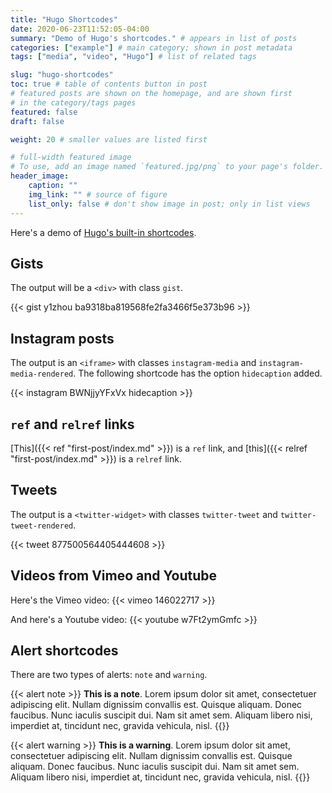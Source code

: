 ```yaml
---
title: "Hugo Shortcodes"
date: 2020-06-23T11:52:05-04:00
summary: "Demo of Hugo's shortcodes." # appears in list of posts
categories: ["example"] # main category; shown in post metadata
tags: ["media", "video", "Hugo"] # list of related tags

slug: "hugo-shortcodes"
toc: true # table of contents button in post
# featured posts are shown on the homepage, and are shown first
# in the category/tags pages
featured: false
draft: false

weight: 20 # smaller values are listed first

# full-width featured image
# To use, add an image named `featured.jpg/png` to your page's folder.
header_image:
    caption: ""
    img_link: "" # source of figure
    list_only: false # don't show image in post; only in list views
---
```


Here's a demo of [Hugo's built-in shortcodes](https://gohugo.io/content-management/shortcodes/#use-hugos-built-in-shortcodes).

## Gists

The output will be a `<div>` with class `gist`.

{{< gist y1zhou ba9318ba819568fe2fa3466f5e373b96 >}}

## Instagram posts

The output is an `<iframe>` with classes `instagram-media` and `instagram-media-rendered`. The following shortcode has the option `hidecaption` added.

{{< instagram BWNjjyYFxVx hidecaption >}}

## `ref` and `relref` links

[This]({{< ref "first-post/index.md" >}}) is a `ref` link, and [this]({{< relref "first-post/index.md" >}}) is a `relref` link.

## Tweets

The output is a `<twitter-widget>` with classes `twitter-tweet` and `twitter-tweet-rendered`.

{{< tweet 877500564405444608 >}}

## Videos from Vimeo and Youtube

Here's the Vimeo video:
{{< vimeo 146022717 >}}

And here's a Youtube video:
{{< youtube w7Ft2ymGmfc >}}

## Alert shortcodes

There are two types of alerts: `note` and `warning`.

{{< alert note >}}
**This is a note**. Lorem ipsum dolor sit amet, consectetuer adipiscing elit. Nullam dignissim convallis est. Quisque aliquam. Donec faucibus. Nunc iaculis suscipit dui. Nam sit amet sem. Aliquam libero nisi, imperdiet at, tincidunt nec, gravida vehicula, nisl.
{{</alert>}}

{{< alert warning >}}
**This is a warning**. Lorem ipsum dolor sit amet, consectetuer adipiscing elit. Nullam dignissim convallis est. Quisque aliquam. Donec faucibus. Nunc iaculis suscipit dui. Nam sit amet sem. Aliquam libero nisi, imperdiet at, tincidunt nec, gravida vehicula, nisl.
{{</alert>}}
